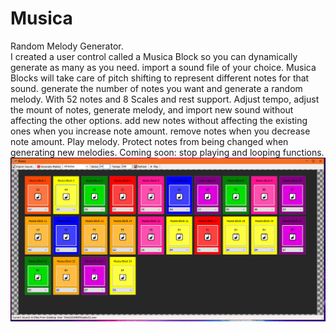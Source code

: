 # Musica
 Random Melody Generator.<br>
I created a user control called a Musica Block so you can dynamically generate as many as you need.
import a sound file of your choice. Musica Blocks will take care of pitch shifting to represent different notes for that sound.
generate the number of notes you want and generate a random melody. With 52 notes and 8 Scales and rest support. Adjust tempo, adjust the mount of notes, generate melody, and import new sound without affecting the other options. add new notes without affecting the existing ones when you increase note amount. remove notes when you decrease note amount.
Play melody. Protect notes from being changed when generating new melodies. Coming soon: stop playing and looping functions.
<img src="https://github.com/blinkpen/Musica/blob/main/musicapresentation.PNG">
